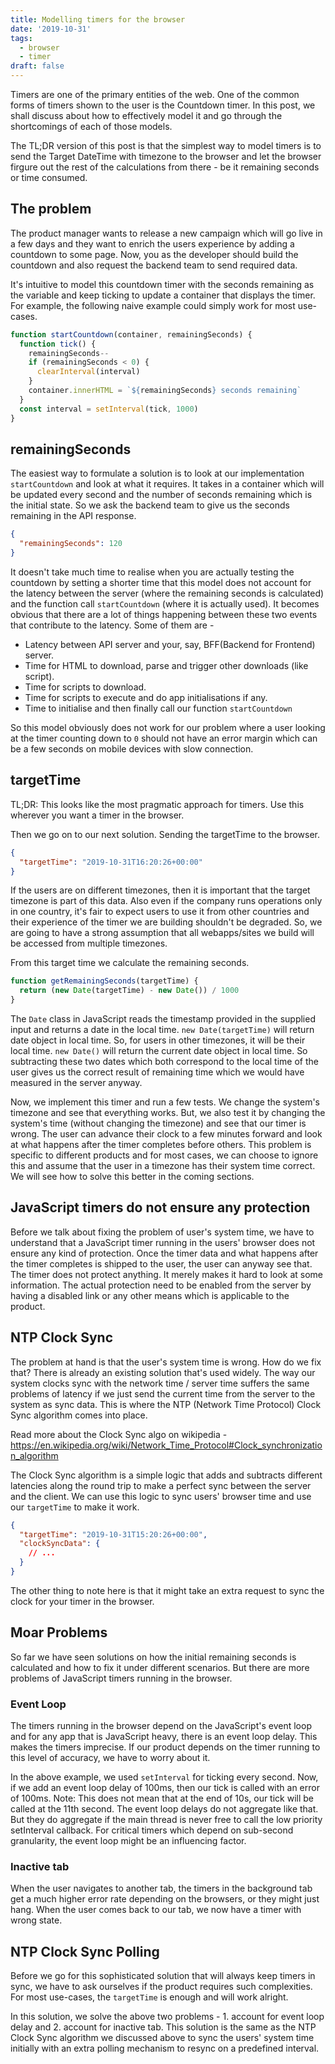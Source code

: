 ```yaml
---
title: Modelling timers for the browser
date: '2019-10-31'
tags:
  - browser
  - timer
draft: false
---
```


Timers are one of the primary entities of the web. One of the common forms of timers shown to the user is the Countdown timer. In this post, we shall discuss about how to effectively model it and go through the shortcomings of each of those models.

The TL;DR version of this post is that the simplest way to model timers is to send the Target DateTime with timezone to the browser and let the browser firgure out the rest of the calculations from there - be it remaining seconds or time consumed.

## The problem

The product manager wants to release a new campaign which will go live in a few days and they want to enrich the users experience by adding a countdown to some page. Now, you as the developer should build the countdown and also request the backend team to send required data.

It's intuitive to model this countdown timer with the seconds remaining as the variable and keep ticking to update a container that displays the timer. For example, the following naive example could simply work for most use-cases.

```js
function startCountdown(container, remainingSeconds) {
  function tick() {
    remainingSeconds--
    if (remainingSeconds < 0) {
      clearInterval(interval)
    }
    container.innerHTML = `${remainingSeconds} seconds remaining`
  }
  const interval = setInterval(tick, 1000)
}
```

## remainingSeconds

The easiest way to formulate a solution is to look at our implementation `startCountdown` and look at what it requires. It takes in a container which will be updated every second and the number of seconds remaining which is the initial state. So we ask the backend team to give us the seconds remaining in the API response.

```json
{
  "remainingSeconds": 120
}
```

It doesn't take much time to realise when you are actually testing the countdown by setting a shorter time that this model does not account for the latency between the server (where the remaining seconds is calculated) and the function call `startCountdown` (where it is actually used). It becomes obvious that there are a lot of things happening between these two events that contribute to the latency. Some of them are -

- Latency between API server and your, say, BFF(Backend for Frontend) server.
- Time for HTML to download, parse and trigger other downloads (like script).
- Time for scripts to download.
- Time for scripts to execute and do app initialisations if any.
- Time to initialise and then finally call our function `startCountdown`

So this model obviously does not work for our problem where a user looking at the timer counting down to `0` should not have an error margin which can be a few seconds on mobile devices with slow connection.

## targetTime

TL;DR: This looks like the most pragmatic approach for timers. Use this wherever you want a timer in the browser.

Then we go on to our next solution. Sending the targetTime to the browser.

```json
{
  "targetTime": "2019-10-31T16:20:26+00:00"
}
```

If the users are on different timezones, then it is important that the target timezone is part of this data. Also even if the company runs operations only in one country, it's fair to expect users to use it from other countries and their experience of the timer we are building shouldn't be degraded. So, we are going to have a strong assumption that all webapps/sites we build will be accessed from multiple timezones.

From this target time we calculate the remaining seconds.

```js
function getRemainingSeconds(targetTime) {
  return (new Date(targetTime) - new Date()) / 1000
}
```

The `Date` class in JavaScript reads the timestamp provided in the supplied input and returns a date in the local time. `new Date(targetTime)` will return date object in local time. So, for users in other timezones, it will be their local time. `new Date()` will return the current date object in local time. So subtracting these two dates which both correspond to the local time of the user gives us the correct result of remaining time which we would have measured in the server anyway.

Now, we implement this timer and run a few tests. We change the system's timezone and see that everything works. But, we also test it by changing the system's time (without changing the timezone) and see that our timer is wrong. The user can advance their clock to a few minutes forward and look at what happens after the timer completes before others. This problem is specific to different products and for most cases, we can choose to ignore this and assume that the user in a timezone has their system time correct. We will see how to solve this better in the coming sections.

## JavaScript timers do not ensure any protection

Before we talk about fixing the problem of user's system time, we have to understand that a JavaScript timer running in the users' browser does not ensure any kind of protection. Once the timer data and what happens after the timer completes is shipped to the user, the user can anyway see that. The timer does not protect anything. It merely makes it hard to look at some information. The actual protection need to be enabled from the server by having a disabled link or any other means which is applicable to the product.

## NTP Clock Sync

The problem at hand is that the user's system time is wrong. How do we fix that? There is already an existing solution that's used widely. The way our system clocks sync with the network time / server time suffers the same problems of latency if we just send the current time from the server to the system as sync data. This is where the NTP (Network Time Protocol) Clock Sync algorithm comes into place.

Read more about the Clock Sync algo on wikipedia - https://en.wikipedia.org/wiki/Network_Time_Protocol#Clock_synchronization_algorithm

The Clock Sync algorithm is a simple logic that adds and subtracts different latencies along the round trip to make a perfect sync between the server and the client. We can use this logic to sync users' browser time and use our `targetTime` to make it work.

```json
{
  "targetTime": "2019-10-31T15:20:26+00:00",
  "clockSyncData": {
    // ...
  }
}
```

The other thing to note here is that it might take an extra request to sync the clock for your timer in the browser.

## Moar Problems

So far we have seen solutions on how the initial remaining seconds is calculated and how to fix it under different scenarios. But there are more problems of JavaScript timers running in the browser.

### Event Loop

The timers running in the browser depend on the JavaScript's event loop and for any app that is JavaScript heavy, there is an event loop delay. This makes the timers imprecise. If our product depends on the timer running to this level of accuracy, we have to worry about it.

In the above example, we used `setInterval` for ticking every second. Now, if we add an event loop delay of 100ms, then our tick is called with an error of 100ms. Note: This does not mean that at the end of 10s, our tick will be called at the 11th second. The event loop delays do not aggregate like that. But they do aggregate if the main thread is never free to call the low priority setInterval callback. For critical timers which depend on sub-second granularity, the event loop might be an influencing factor.

### Inactive tab

When the user navigates to another tab, the timers in the background tab get a much higher error rate depending on the browsers, or they might just hang. When the user comes back to our tab, we now have a timer with wrong state.

## NTP Clock Sync Polling

Before we go for this sophisticated solution that will always keep timers in sync, we have to ask ourselves if the product requires such complexities. For most use-cases, the `targetTime` is enough and will work alright.

In this solution, we solve the above two problems - 1. account for event loop delay and 2. account for inactive tab. This solution is the same as the NTP Clock Sync algorithm we discussed above to sync the users' system time initially with an extra polling mechanism to resync on a predefined interval.
